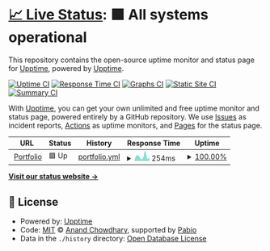 # [📈 Live Status](https://upptime.github.io/upptime): <!--live status--> **🟩 All systems operational**

This repository contains the open-source uptime monitor and status page for [Upptime](https://upptime.js.org), powered by [Upptime](https://github.com/upptime/upptime).

[![Uptime CI](https://github.com/Sioood/upptime/workflows/Uptime%20CI/badge.svg)](https://github.com/Sioood/upptime/actions?query=workflow%3A%22Uptime+CI%22)
[![Response Time CI](https://github.com/Sioood/upptime/workflows/Response%20Time%20CI/badge.svg)](https://github.com/Sioood/upptime/actions?query=workflow%3A%22Response+Time+CI%22)
[![Graphs CI](https://github.com/Sioood/upptime/workflows/Graphs%20CI/badge.svg)](https://github.com/Sioood/upptime/actions?query=workflow%3A%22Graphs+CI%22)
[![Static Site CI](https://github.com/Sioood/upptime/workflows/Static%20Site%20CI/badge.svg)](https://github.com/Sioood/upptime/actions?query=workflow%3A%22Static+Site+CI%22)
[![Summary CI](https://github.com/Sioood/upptime/workflows/Summary%20CI/badge.svg)](https://github.com/Sioood/upptime/actions?query=workflow%3A%22Summary+CI%22)

With [Upptime](https://upptime.js.org), you can get your own unlimited and free uptime monitor and status page, powered entirely by a GitHub repository. We use [Issues](https://github.com/upptime/upptime/issues) as incident reports, [Actions](https://github.com/Sioood/upptime/actions) as uptime monitors, and [Pages](https://upptime.github.io/upptime) for the status page.

<!--start: status pages-->
<!-- This summary is generated by Upptime (https://github.com/upptime/upptime) -->
<!-- Do not edit this manually, your changes will be overwritten -->
<!-- prettier-ignore -->
| URL | Status | History | Response Time | Uptime |
| --- | ------ | ------- | ------------- | ------ |
| <img alt="" src="https://icons.duckduckgo.com/ip3/theodupont.fr.ico" height="13"> [Portfolio](https://theodupont.fr) | 🟩 Up | [portfolio.yml](https://github.com/Sioood/upptime/commits/HEAD/history/portfolio.yml) | <details><summary><img alt="Response time graph" src="./graphs/portfolio/response-time-week.png" height="20"> 254ms</summary><br><a href="https://Sioood.github.io/upptime/history/portfolio"><img alt="Response time 254" src="https://img.shields.io/endpoint?url=https%3A%2F%2Fraw.githubusercontent.com%2FSioood%2Fupptime%2FHEAD%2Fapi%2Fportfolio%2Fresponse-time.json"></a><br><a href="https://Sioood.github.io/upptime/history/portfolio"><img alt="24-hour response time 213" src="https://img.shields.io/endpoint?url=https%3A%2F%2Fraw.githubusercontent.com%2FSioood%2Fupptime%2FHEAD%2Fapi%2Fportfolio%2Fresponse-time-day.json"></a><br><a href="https://Sioood.github.io/upptime/history/portfolio"><img alt="7-day response time 254" src="https://img.shields.io/endpoint?url=https%3A%2F%2Fraw.githubusercontent.com%2FSioood%2Fupptime%2FHEAD%2Fapi%2Fportfolio%2Fresponse-time-week.json"></a><br><a href="https://Sioood.github.io/upptime/history/portfolio"><img alt="30-day response time 235" src="https://img.shields.io/endpoint?url=https%3A%2F%2Fraw.githubusercontent.com%2FSioood%2Fupptime%2FHEAD%2Fapi%2Fportfolio%2Fresponse-time-month.json"></a><br><a href="https://Sioood.github.io/upptime/history/portfolio"><img alt="1-year response time 254" src="https://img.shields.io/endpoint?url=https%3A%2F%2Fraw.githubusercontent.com%2FSioood%2Fupptime%2FHEAD%2Fapi%2Fportfolio%2Fresponse-time-year.json"></a></details> | <details><summary><a href="https://Sioood.github.io/upptime/history/portfolio">100.00%</a></summary><a href="https://Sioood.github.io/upptime/history/portfolio"><img alt="All-time uptime 100.00%" src="https://img.shields.io/endpoint?url=https%3A%2F%2Fraw.githubusercontent.com%2FSioood%2Fupptime%2FHEAD%2Fapi%2Fportfolio%2Fuptime.json"></a><br><a href="https://Sioood.github.io/upptime/history/portfolio"><img alt="24-hour uptime 100.00%" src="https://img.shields.io/endpoint?url=https%3A%2F%2Fraw.githubusercontent.com%2FSioood%2Fupptime%2FHEAD%2Fapi%2Fportfolio%2Fuptime-day.json"></a><br><a href="https://Sioood.github.io/upptime/history/portfolio"><img alt="7-day uptime 100.00%" src="https://img.shields.io/endpoint?url=https%3A%2F%2Fraw.githubusercontent.com%2FSioood%2Fupptime%2FHEAD%2Fapi%2Fportfolio%2Fuptime-week.json"></a><br><a href="https://Sioood.github.io/upptime/history/portfolio"><img alt="30-day uptime 100.00%" src="https://img.shields.io/endpoint?url=https%3A%2F%2Fraw.githubusercontent.com%2FSioood%2Fupptime%2FHEAD%2Fapi%2Fportfolio%2Fuptime-month.json"></a><br><a href="https://Sioood.github.io/upptime/history/portfolio"><img alt="1-year uptime 100.00%" src="https://img.shields.io/endpoint?url=https%3A%2F%2Fraw.githubusercontent.com%2FSioood%2Fupptime%2FHEAD%2Fapi%2Fportfolio%2Fuptime-year.json"></a></details>

<!--end: status pages-->

[**Visit our status website →**](https://upptime.github.io/upptime)

## 📄 License

- Powered by: [Upptime](https://github.com/upptime/upptime)
- Code: [MIT](./LICENSE) © [Anand Chowdhary](https://anandchowdhary.com), supported by [Pabio](https://pabio.com)
- Data in the `./history` directory: [Open Database License](https://opendatacommons.org/licenses/odbl/1-0/)
